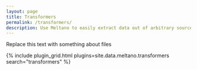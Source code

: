 ```yaml
---
layout: page
title: Transformers
permalink: /transformers/
description: Use Meltano to easily extract data out of arbitrary sources (databases, SaaS APIs, and file formats) using Singer taps.
---
```


Replace this text with something about files

<!-- {% assign plugins = site.data.meltano.sorted_files %} -->



{% include plugin_grid.html plugins=site.data.meltano.transformers search="transformers" %}


